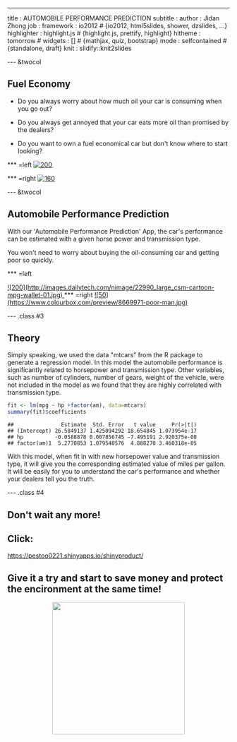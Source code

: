 ---
title       : AUTOMOBILE PERFORMANCE PREDICTION
subtitle    : 
author      : Jidan Zhong
job         : 
framework   : io2012        # {io2012, html5slides, shower, dzslides, ...}
highlighter : highlight.js  # {highlight.js, prettify, highlight}
hitheme     : tomorrow      # 
widgets     : []            # {mathjax, quiz, bootstrap}
mode        : selfcontained # {standalone, draft}
knit        : slidify::knit2slides

--- &twocol 

## Fuel Economy

* Do you always worry about how much oil your car is consuming when you go out? 

* Do you always get annoyed that your car eats more oil than promised by the dealers?

* Do you want to own a fuel economical car but don't know where to start looking?

*** =left
<a href=http://clipproject.info/freecartoons/images/joomgallery/originals/cars_cartoons_and_automotive_jokes_6/free_auto_cartoon_-_fuel_consumption_20120620_1823139837.png>
![200](http://clipproject.info/freecartoons/images/joomgallery/originals/cars_cartoons_and_automotive_jokes_6/free_auto_cartoon_-_fuel_consumption_20120620_1823139837.png)
</a>


*** =right
<a href=https://s3.amazonaws.com/lowres.cartoonstock.com/transport-fuel-petrol_station-gas_station-diesel_engine-car-mfln3952_low.jpg>
![160](https://s3.amazonaws.com/lowres.cartoonstock.com/transport-fuel-petrol_station-gas_station-diesel_engine-car-mfln3952_low.jpg)
</a>


--- &twocol  

## Automobile Performance Prediction

With our 'Automobile Performance Prediction' App, the car's performance can be estimated with a given horse power and transmission type.

You won't need to worry about buying the oil-consuming car and getting poor so quickly.

*** =left

<a href=http://images.dailytech.com/nimage/22990_large_csm-cartoon-mpg-wallet-01.jpg>
![200](http://images.dailytech.com/nimage/22990_large_csm-cartoon-mpg-wallet-01.jpg)
</a>
*** =right
<a href=https://www.colourbox.com/preview/8669971-poor-man.jpg>
![50](https://www.colourbox.com/preview/8669971-poor-man.jpg)
</a>

--- .class #3

## Theory

Simply speaking, we used the data "mtcars" from the R package to generate a regression model. In this model the automobile performance is significantly related to horsepower and transmission type. Other variables, such as number of cylinders, number of gears, weight of the vehicle, were not included in the model as we found that they are highly correlated with transmission type.

```r
fit <- lm(mpg ~ hp +factor(am), data=mtcars)
summary(fit)$coefficients
```

```
##               Estimate  Std. Error   t value     Pr(>|t|)
## (Intercept) 26.5849137 1.425094292 18.654845 1.073954e-17
## hp          -0.0588878 0.007856745 -7.495191 2.920375e-08
## factor(am)1  5.2770853 1.079540576  4.888270 3.460318e-05
```
With this model, when fit in with new horsepower value and transmission type, it will give you the corresponding estimated value of miles per gallon. It will be easily for you to understand the car's performance and whether your dealers tell you the truth.

--- .class #4
## Don't wait any more!

## Click:
https://pestoo0221.shinyapps.io/shinyproduct/
## Give it a try and start to save money and protect the encironment at the same time!

<a href="http://previews.123rf.com/images/sharpnose/sharpnose1109/sharpnose110900003/10443990-green-car-save-our-planet-Stock-Vector-cartoon.jpg">
<div style='text-align: center;'>
    <img height='300' src= http://previews.123rf.com/images/sharpnose/sharpnose1109/sharpnose110900003/10443990-green-car-save-our-planet-Stock-Vector-cartoon.jpg />
</div>
</a>


               

